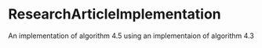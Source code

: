 # ResearchArticleImplementation
An implementation of algorithm 4.5 using an implementaion of algorithm 4.3
